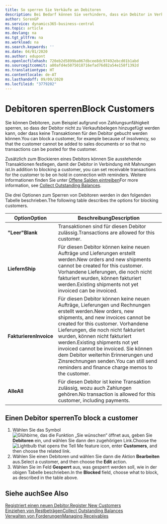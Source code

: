 ```yaml
---
title: So sperren Sie Verkäufe an Debitoren
description: Bei Bedarf können Sie verhindern, dass ein Debitor in Verkaufsbelege und andere Verkaufstransaktionen aufgenommen wird.
author: SorenGP
ms.service: dynamics365-business-central
ms.topic: article
ms.devlang: na
ms.tgt_pltfrm: na
ms.workload: na
ms.search.keywords: ''
ms.date: 04/01/2020
ms.author: edupont
ms.openlocfilehash: 720eb2d5899ba067dbcee8dc97492ebcd01b1abd
ms.sourcegitcommit: a80afd4e5075018716efad76d82a54e158f1392d
ms.translationtype: HT
ms.contentlocale: de-AT
ms.lasthandoff: 09/09/2020
ms.locfileid: "3779202"
---
```

# <a name="block-customers"></a><span data-ttu-id="e00a6-103">Debitoren sperren</span><span class="sxs-lookup"><span data-stu-id="e00a6-103">Block Customers</span></span>
<span data-ttu-id="e00a6-104">Sie können Debitoren, zum Beispiel aufgrund von Zahlungsunfähigkeit sperren, so dass der Debitor nicht zu Verkaufsbelegen hinzugefügt werden kann, oder dass keine Transaktionen für den Debitor gebucht werden können.</span><span class="sxs-lookup"><span data-stu-id="e00a6-104">You can block a customer, for example because of insolvency, so that the customer cannot be added to sales documents or so that no transactions can be posted for the customer.</span></span>

<span data-ttu-id="e00a6-105">Zusätzlich zum Blockieren eines Debitors können Sie ausstehende Transaktionen festlegen, damit der Debitor in Verbindung mit Mahnungen ist.</span><span class="sxs-lookup"><span data-stu-id="e00a6-105">In addition to blocking a customer, you can set receivable transactions for the customer to be on hold in connection with reminders.</span></span> <span data-ttu-id="e00a6-106">Weitere Informationen finden Sie unter [Offene Salden eintreiben](receivables-collect-outstanding-balances.md)</span><span class="sxs-lookup"><span data-stu-id="e00a6-106">For more information, see [Collect Outstanding Balances](receivables-collect-outstanding-balances.md).</span></span>   

<span data-ttu-id="e00a6-107">Die drei Optionen zum Sperren von Debitoren werden in den folgenden Tabelle beschrieben.</span><span class="sxs-lookup"><span data-stu-id="e00a6-107">The following table describes the options for blocking customers.</span></span>  

|<span data-ttu-id="e00a6-108">Option</span><span class="sxs-lookup"><span data-stu-id="e00a6-108">Option</span></span>|<span data-ttu-id="e00a6-109">Beschreibung</span><span class="sxs-lookup"><span data-stu-id="e00a6-109">Description</span></span>|  
|--------------------|------------|  
|<span data-ttu-id="e00a6-110">**"Leer"**</span><span class="sxs-lookup"><span data-stu-id="e00a6-110">**Blank**</span></span>|<span data-ttu-id="e00a6-111">Transaktionen sind für diesen Debitor zulässig.</span><span class="sxs-lookup"><span data-stu-id="e00a6-111">Transactions are allowed for this customer.</span></span>|
|<span data-ttu-id="e00a6-112">**Liefern**</span><span class="sxs-lookup"><span data-stu-id="e00a6-112">**Ship**</span></span>|<span data-ttu-id="e00a6-113">Für diesen Debitor können keine neuen Aufträge und Lieferungen erstellt werden.</span><span class="sxs-lookup"><span data-stu-id="e00a6-113">New orders and new shipments cannot be created for this customer.</span></span> <span data-ttu-id="e00a6-114">Vorhandene Lieferungen, die noch nicht fakturiert wurden, können fakturiert werden.</span><span class="sxs-lookup"><span data-stu-id="e00a6-114">Existing shipments not yet invoiced can be invoiced.</span></span>|  
|<span data-ttu-id="e00a6-115">**Fakturieren**</span><span class="sxs-lookup"><span data-stu-id="e00a6-115">**Invoice**</span></span>|<span data-ttu-id="e00a6-116">Für diesen Debitor können keine neuen Aufträge, Lieferungen und Rechnungen erstellt werden.</span><span class="sxs-lookup"><span data-stu-id="e00a6-116">New orders, new shipments, and new invoices cannot be created for this customer.</span></span> <span data-ttu-id="e00a6-117">Vorhandene Lieferungen, die noch nicht fakturiert wurden, können nicht fakturiert werden.</span><span class="sxs-lookup"><span data-stu-id="e00a6-117">Existing shipments not yet invoiced cannot be invoiced.</span></span> <span data-ttu-id="e00a6-118">Sie können dem Debitor weiterhin Erinnerungen und Zinsrechnungen senden.</span><span class="sxs-lookup"><span data-stu-id="e00a6-118">You can still send reminders and finance charge memos to the customer.</span></span>|  
|<span data-ttu-id="e00a6-119">**Alle**</span><span class="sxs-lookup"><span data-stu-id="e00a6-119">**All**</span></span>|<span data-ttu-id="e00a6-120">Für diesen Debitor ist keine Transaktion zulässig, wozu auch Zahlungen gehören.</span><span class="sxs-lookup"><span data-stu-id="e00a6-120">No transaction is allowed for this customer, including payments.</span></span>|  

## <a name="to-block-a-customer"></a><span data-ttu-id="e00a6-121">Einen Debitor sperren</span><span class="sxs-lookup"><span data-stu-id="e00a6-121">To block a customer</span></span>  
1. <span data-ttu-id="e00a6-122">Wählen Sie das Symbol ![Glühbirne, das die Funktion „Sie wünschen“ öffnet](media/ui-search/search_small.png "Tell Me-Funktion") aus, geben Sie **Debitoren** ein, und wählen Sie dann den zugehörigen Link.</span><span class="sxs-lookup"><span data-stu-id="e00a6-122">Choose the ![Lightbulb that opens the Tell Me feature](media/ui-search/search_small.png "Tell me what you want to do") icon, enter **Customers**, and then choose the related link.</span></span>
2. <span data-ttu-id="e00a6-123">Wählen Sie einen Debitoren und wählen Sie dann die Aktion **Bearbeiten** aus.</span><span class="sxs-lookup"><span data-stu-id="e00a6-123">Select a customer, and then choose the **Edit** action.</span></span>
3. <span data-ttu-id="e00a6-124">Wählen Sie im Feld **Gesperrt** aus, was gesperrt werden soll, wie in der obigen Tabelle beschrieben.</span><span class="sxs-lookup"><span data-stu-id="e00a6-124">In the **Blocked** field, choose what to block, as described in the table above.</span></span>

## <a name="see-also"></a><span data-ttu-id="e00a6-125">Siehe auch</span><span class="sxs-lookup"><span data-stu-id="e00a6-125">See Also</span></span>  
[<span data-ttu-id="e00a6-126">Registriert einen neuen Debitor.</span><span class="sxs-lookup"><span data-stu-id="e00a6-126">Register New Customers</span></span>](sales-how-register-new-customers.md)  
[<span data-ttu-id="e00a6-127">Einziehen von Restbeträgen</span><span class="sxs-lookup"><span data-stu-id="e00a6-127">Collect Outstanding Balances</span></span>](receivables-collect-outstanding-balances.md)  
[<span data-ttu-id="e00a6-128">Verwalten von Forderungen</span><span class="sxs-lookup"><span data-stu-id="e00a6-128">Managing Receivables</span></span>](receivables-manage-receivables.md)  
